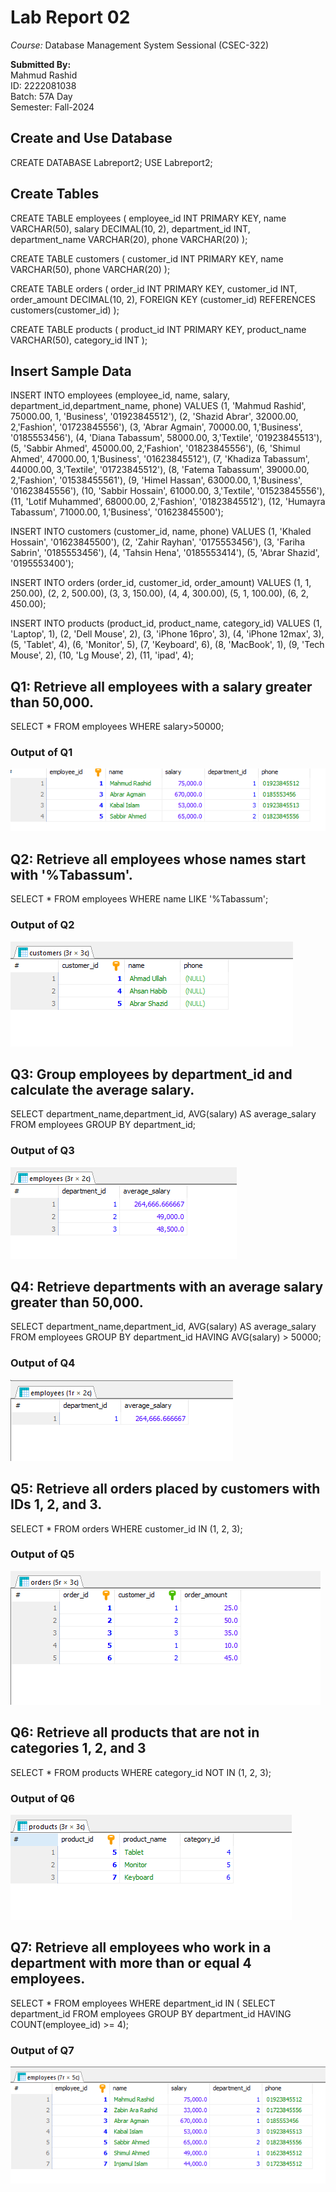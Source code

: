 # Lab Report 02

_Course:_ Database Management System Sessional (CSEC-322)<br />

**Submitted By:**<br />
Mahmud Rashid<br />
ID: 2222081038<br />
Batch: 57A Day<br />
Semester: Fall-2024<br />

## Create and Use Database

CREATE DATABASE Labreport2;
USE Labreport2;

## Create Tables

CREATE TABLE employees (
employee_id INT PRIMARY KEY,
name VARCHAR(50),
salary DECIMAL(10, 2),
department_id INT,
department_name VARCHAR(20),
phone VARCHAR(20)
);

CREATE TABLE customers (
customer_id INT PRIMARY KEY,
name VARCHAR(50),
phone VARCHAR(20)
);

CREATE TABLE orders (
order_id INT PRIMARY KEY,
customer_id INT,
order_amount DECIMAL(10, 2),
FOREIGN KEY (customer_id) REFERENCES customers(customer_id)
);

CREATE TABLE products (
product_id INT PRIMARY KEY,
product_name VARCHAR(50),
category_id INT
);

## Insert Sample Data

INSERT INTO employees (employee_id, name, salary, department_id,department_name, phone)
VALUES
(1, 'Mahmud Rashid', 75000.00, 1, 'Business', '01923845512'),
(2, 'Shazid Abrar', 32000.00, 2,'Fashion', '01723845556'),
(3, 'Abrar Agmain', 70000.00, 1,'Business', '0185553456'),
(4, 'Diana Tabassum', 58000.00, 3,'Textile', '01923845513'),
(5, 'Sabbir Ahmed', 45000.00, 2,'Fashion', '01823845556'),
(6, 'Shimul Ahmed', 47000.00, 1,'Business', '01623845512'),
(7, 'Khadiza Tabassum', 44000.00, 3,'Textile', '01723845512'),
(8, 'Fatema Tabassum', 39000.00, 2,'Fashion', '01538455561'),
(9, 'Himel Hassan', 63000.00, 1,'Business', '01623845556'),
(10, 'Sabbir Hossain', 61000.00, 3,'Textile', '01523845556'),
(11, 'Lotif Muhammed', 68000.00, 2,'Fashion', '01823845512'),
(12, 'Humayra Tabassum', 71000.00, 1,'Business', '01623845500');

INSERT INTO customers (customer_id, name, phone)
VALUES
(1, 'Khaled Hossain', '01623845500'),
(2, 'Zahir Rayhan', '0175553456'),
(3, 'Fariha Sabrin', '0185553456'),
(4, 'Tahsin Hena', '0185553414'),
(5, 'Abrar Shazid', '0195553400');

INSERT INTO orders (order_id, customer_id, order_amount) VALUES
(1, 1, 250.00),
(2, 2, 500.00),
(3, 3, 150.00),
(4, 4, 300.00),
(5, 1, 100.00),
(6, 2, 450.00);

INSERT INTO products (product_id, product_name, category_id) VALUES
(1, 'Laptop', 1),
(2, 'Dell Mouse', 2),
(3, 'iPhone 16pro', 3),
(4, 'iPhone 12max', 3),
(5, 'Tablet', 4),
(6, 'Monitor', 5),
(7, 'Keyboard', 6),
(8, 'MacBook', 1),
(9, 'Tech Mouse', 2),
(10, 'Lg Mouse', 2),
(11, 'ipad', 4);

## Q1: Retrieve all employees with a salary greater than 50,000.

SELECT \* FROM employees WHERE salary>50000;

### Output of Q1

<img src="./images/Q1.PNG">

## Q2: Retrieve all employees whose names start with '%Tabassum'.

SELECT \* FROM employees WHERE name LIKE '%Tabassum';

### Output of Q2

<img src="./images/Q2.PNG">

## Q3: Group employees by department_id and calculate the average salary.

SELECT department_name,department_id, AVG(salary) AS average_salary FROM employees GROUP BY department_id;

### Output of Q3

<img src="./images/Q3.PNG">

## Q4: Retrieve departments with an average salary greater than 50,000.

SELECT department_name,department_id, AVG(salary) AS average_salary FROM employees
GROUP BY department_id HAVING AVG(salary) > 50000;

### Output of Q4

<img src="./images/Q4.PNG">

## Q5: Retrieve all orders placed by customers with IDs 1, 2, and 3.

SELECT \* FROM orders WHERE customer_id IN (1, 2, 3);

### Output of Q5

<img src="./images/Q5.PNG">

## Q6: Retrieve all products that are not in categories 1, 2, and 3

SELECT \* FROM products WHERE category_id NOT IN (1, 2, 3);

### Output of Q6

<img src="./images/Q6.PNG">

## Q7: Retrieve all employees who work in a department with more than or equal 4 employees.

SELECT \* FROM employees WHERE department_id IN ( SELECT department_id FROM employees GROUP BY department_id
HAVING COUNT(employee_id) >= 4);

### Output of Q7

<img src="./images/Q7.PNG">
